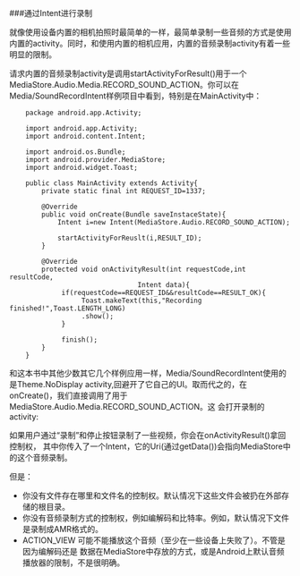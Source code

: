 ###通过Intent进行录制

就像使用设备内置的相机拍照时最简单的一样，最简单录制一些音频的方式是使用内置的activity。同时，和使用内置的相机应用，内置的音频录制activity有着一些明显的限制。

请求内置的音频录制activity是调用startActivityForResult()用于一个MediaStore.Audio.Media.RECORD_SOUND_ACTION。你可以在Media/SoundRecordIntent样例项目中看到，特别是在MainActivity中：

		package android.app.Activity;
		
		import android.app.Activity;
		import android.content.Intent;
		
		import android.os.Bundle;
		import android.provider.MediaStore;
		import android.widget.Toast;
		
		public class MainActivity extends Activity{
		    private static final int REQUEST_ID=1337;
		    
		    @Override
		    public void onCreate(Bundle saveInstaceState){
		        Intent i=new Intent(MediaStore.Audio.RECORD_SOUND_ACTION);
		        
		        startActivityForReuslt(i,RESULT_ID);
		    }
		    
		    @Override
		    protected void onActivityResult(int requestCode,int resultCode,
		                            Intent data){
		         if(requestCode==REQUEST_ID&&resultCode==RESULT_OK){
		              Toast.makeText(this,"Recording finished!",Toast.LENGTH_LONG)
		              .show();
		         }
		         
		         finish();
		    }                        
		}

和这本书中其他少数其它几个样例应用一样，Media/SoundRecordIntent使用的是Theme.NoDisplay activity,回避开了它自己的UI。取而代之的，在onCreate()，我们直接调用了用于MediaStore.Audio.Media.RECORD_SOUND_ACTION。这
会打开录制的activity:

如果用户通过“录制”和停止按钮录制了一些视频，你会在onActivityResult()拿回控制权，
其中你传入了一个Intent，它的Uri(通过getData())会指向MediaStore中的这个音频录制。

但是：

* 你没有文件存在哪里和文件名的控制权。默认情况下这些文件会被扔在外部存储的根目录。
* 你没有音频录制方式的控制权，例如编解码和比特率。例如，默认情况下文件是录制成AMR格式的。
* ACTION_VIEW 可能不能播放这个音频（至少在一些设备上失败了）。不管是因为编解码还是
数据在MediaStore中存放的方式，或是Android上默认音频播放器的限制，不是很明确。

		